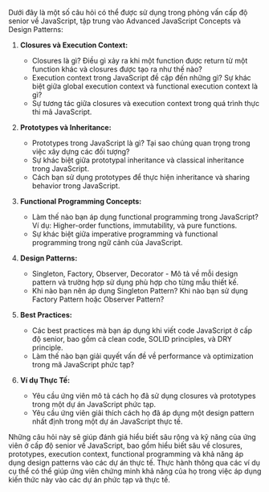Dưới đây là một số câu hỏi có thể được sử dụng trong phỏng vấn cấp độ senior về JavaScript, tập trung vào Advanced JavaScript Concepts và Design Patterns:

1. **Closures và Execution Context:**

   - Closures là gì? Điều gì xảy ra khi một function được return từ một function khác và closures được tạo ra như thế nào?
   - Execution context trong JavaScript đề cập đến những gì? Sự khác biệt giữa global execution context và functional execution context là gì?
   - Sự tương tác giữa closures và execution context trong quá trình thực thi mã JavaScript.

2. **Prototypes và Inheritance:**

   - Prototypes trong JavaScript là gì? Tại sao chúng quan trọng trong việc xây dựng các đối tượng?
   - Sự khác biệt giữa prototypal inheritance và classical inheritance trong JavaScript.
   - Cách bạn sử dụng prototypes để thực hiện inheritance và sharing behavior trong JavaScript.

3. **Functional Programming Concepts:**

   - Làm thế nào bạn áp dụng functional programming trong JavaScript? Ví dụ: Higher-order functions, immutability, và pure functions.
   - Sự khác biệt giữa imperative programming và functional programming trong ngữ cảnh của JavaScript.

4. **Design Patterns:**

   - Singleton, Factory, Observer, Decorator - Mô tả về mỗi design pattern và trường hợp sử dụng phù hợp cho từng mẫu thiết kế.
   - Khi nào bạn nên áp dụng Singleton Pattern? Khi nào bạn sử dụng Factory Pattern hoặc Observer Pattern?

5. **Best Practices:**

   - Các best practices mà bạn áp dụng khi viết code JavaScript ở cấp độ senior, bao gồm cả clean code, SOLID principles, và DRY principle.
   - Làm thế nào bạn giải quyết vấn đề về performance và optimization trong mã JavaScript phức tạp?

6. **Ví dụ Thực Tế:**
   - Yêu cầu ứng viên mô tả cách họ đã sử dụng closures và prototypes trong một dự án JavaScript phức tạp.
   - Yêu cầu ứng viên giải thích cách họ đã áp dụng một design pattern nhất định trong một dự án JavaScript thực tế.

Những câu hỏi này sẽ giúp đánh giá hiểu biết sâu rộng và kỹ năng của ứng viên ở cấp độ senior về JavaScript, bao gồm hiểu biết sâu về closures, prototypes, execution context, functional programming và khả năng áp dụng design patterns vào các dự án thực tế. Thực hành thông qua các ví dụ cụ thể có thể giúp ứng viên chứng minh khả năng của họ trong việc áp dụng kiến thức này vào các dự án phức tạp và thực tế.
